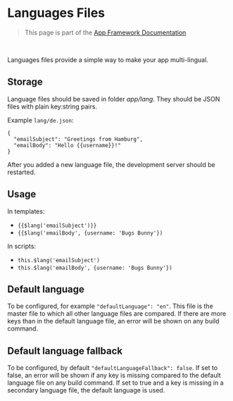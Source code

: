 # Languages Files

> This page is part of the [App Framework Documentation](../DOCUMENTATION.md)

<br />

Languages files provide a simple way to make your app multi-lingual.

## Storage

Language files should be saved in folder *app/lang*. They should be JSON files with plain key:string pairs.

Example `lang/de.json`:

```
{
  "emailSubject": "Greetings from Hamburg",
  "emailBody": "Hello {{username}}!"
}
```

After you added a new language file, the development server should be restarted.

## Usage

In templates:
- `{{$lang('emailSubject')}}`
- `{{$lang('emailBody', {username: 'Bugs Bunny'})`

In scripts:
- `this.$lang('emailSubject')`
- `this.$lang('emailBody', {username: 'Bugs Bunny'})`

## Default language

To be configured, for example `"defaultLanguage": "en"`. This file is the master file to which all other language files are compared. If there are more keys than in the default language file, an error will be shown on any build command.

## Default language fallback

To be configured, by default `"defaultLanguageFallback": false`. If set to false, an error will be shown if any key is missing compared to the default language file on any build command. If set to true and a key is missing in a secondary language file, the default language is used.